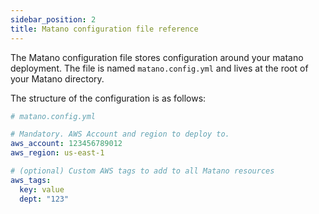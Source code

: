 ```yaml
---
sidebar_position: 2
title: Matano configuration file reference
---
```


The Matano configuration file stores configuration around your matano deployment. The file is named `matano.config.yml` and lives at the root of your Matano directory.

The structure of the configuration is as follows:

```yml
# matano.config.yml

# Mandatory. AWS Account and region to deploy to.
aws_account: 123456789012
aws_region: us-east-1

# (optional) Custom AWS tags to add to all Matano resources
aws_tags:
  key: value
  dept: "123"
```
